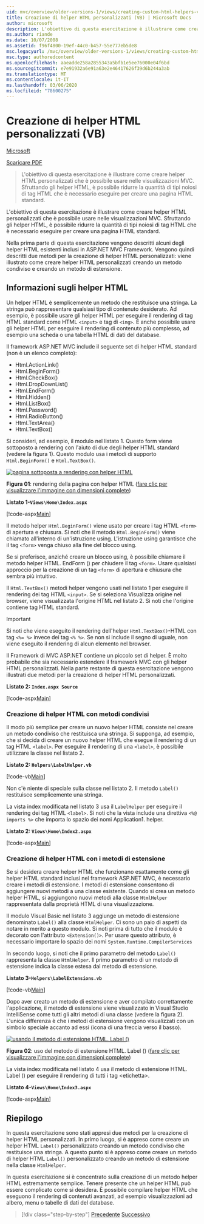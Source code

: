 ```yaml
---
uid: mvc/overview/older-versions-1/views/creating-custom-html-helpers-vb
title: Creazione di helper HTML personalizzati (VB) | Microsoft Docs
author: microsoft
description: L'obiettivo di questa esercitazione è illustrare come creare helper HTML personalizzati che è possibile usare nelle visualizzazioni MVC. Sfruttando l'helper HTML...
ms.author: riande
ms.date: 10/07/2008
ms.assetid: f96f4800-19ef-44c0-b457-55e777eb5de8
msc.legacyurl: /mvc/overview/older-versions-1/views/creating-custom-html-helpers-vb
msc.type: authoredcontent
ms.openlocfilehash: aaeadde258a2855343a5bfb1e5ee76000e04f6bd
ms.sourcegitcommit: e7e91932a6e91a63e2e46417626f39d6b244a3ab
ms.translationtype: MT
ms.contentlocale: it-IT
ms.lasthandoff: 03/06/2020
ms.locfileid: "78600275"
---
```

# <a name="creating-custom-html-helpers-vb"></a>Creazione di helper HTML personalizzati (VB)

[Microsoft](https://github.com/microsoft)

[Scaricare PDF](https://download.microsoft.com/download/1/1/f/11f721aa-d749-4ed7-bb89-a681b68894e6/ASPNET_MVC_Tutorial_9_VB.pdf)

> L'obiettivo di questa esercitazione è illustrare come creare helper HTML personalizzati che è possibile usare nelle visualizzazioni MVC. Sfruttando gli helper HTML, è possibile ridurre la quantità di tipi noiosi di tag HTML che è necessario eseguire per creare una pagina HTML standard.

L'obiettivo di questa esercitazione è illustrare come creare helper HTML personalizzati che è possibile usare nelle visualizzazioni MVC. Sfruttando gli helper HTML, è possibile ridurre la quantità di tipi noiosi di tag HTML che è necessario eseguire per creare una pagina HTML standard.

Nella prima parte di questa esercitazione vengono descritti alcuni degli helper HTML esistenti inclusi in ASP.NET MVC Framework. Vengono quindi descritti due metodi per la creazione di helper HTML personalizzati: viene illustrato come creare helper HTML personalizzati creando un metodo condiviso e creando un metodo di estensione.

## <a name="understanding-html-helpers"></a>Informazioni sugli helper HTML

Un helper HTML è semplicemente un metodo che restituisce una stringa. La stringa può rappresentare qualsiasi tipo di contenuto desiderato. Ad esempio, è possibile usare gli helper HTML per eseguire il rendering di tag HTML standard come HTML `<input>` e tag di `<img>`. È anche possibile usare gli helper HTML per eseguire il rendering di contenuto più complesso, ad esempio una scheda o una tabella HTML di dati del database.

Il framework ASP.NET MVC include il seguente set di helper HTML standard (non è un elenco completo):

- Html.ActionLink()
- Html.BeginForm()
- Html.CheckBox()
- Html.DropDownList()
- Html.EndForm()
- Html.Hidden()
- Html.ListBox()
- Html.Password()
- Html.RadioButton()
- Html.TextArea()
- Html.TextBox()

Si consideri, ad esempio, il modulo nel listato 1. Questo form viene sottoposto a rendering con l'aiuto di due degli helper HTML standard (vedere la figura 1). Questo modulo usa i metodi di supporto `Html.BeginForm()` e `Html.TextBox()`.

[![pagina sottoposta a rendering con helper HTML](creating-custom-html-helpers-vb/_static/image2.png)](creating-custom-html-helpers-vb/_static/image1.png)

**Figura 01**: rendering della pagina con helper HTML ([fare clic per visualizzare l'immagine con dimensioni complete](creating-custom-html-helpers-vb/_static/image3.png))

**Listato 1-`Views\Home\Index.aspx`**

[!code-aspx[Main](creating-custom-html-helpers-vb/samples/sample1.aspx)]

Il metodo helper `Html.BeginForm()` viene usato per creare i tag HTML `<form>` di apertura e chiusura. Si noti che il metodo `Html.BeginForm()` viene chiamato all'interno di un'istruzione using. L'istruzione using garantisce che il tag `<form>` venga chiuso alla fine del blocco using.

Se si preferisce, anziché creare un blocco using, è possibile chiamare il metodo helper HTML. EndForm () per chiudere il tag `<form>`. Usare qualsiasi approccio per la creazione di un tag `<form>` di apertura e chiusura che sembra più intuitivo.

Il `Html.TextBox()` metodi helper vengono usati nel listato 1 per eseguire il rendering dei tag HTML `<input>`. Se si seleziona Visualizza origine nel browser, viene visualizzata l'origine HTML nel listato 2. Si noti che l'origine contiene tag HTML standard.

> [!IMPORTANT]
> Si noti che viene eseguito il rendering dell'helper `Html.TextBox()`-HTML con tag `<%= %>` invece dei tag `<% %>`. Se non si include il segno di uguale, non viene eseguito il rendering di alcun elemento nel browser.

Il Framework di MVC ASP.NET contiene un piccolo set di helper. È molto probabile che sia necessario estendere il framework MVC con gli helper HTML personalizzati. Nella parte restante di questa esercitazione vengono illustrati due metodi per la creazione di helper HTML personalizzati.

**Listato 2: `Index.aspx Source`**

[!code-aspx[Main](creating-custom-html-helpers-vb/samples/sample2.aspx)]

### <a name="creating-html-helpers-with-shared-methods"></a>Creazione di helper HTML con metodi condivisi

Il modo più semplice per creare un nuovo helper HTML consiste nel creare un metodo condiviso che restituisca una stringa. Si supponga, ad esempio, che si decida di creare un nuovo helper HTML che esegue il rendering di un tag HTML `<label>`. Per eseguire il rendering di una `<label>`, è possibile utilizzare la classe nel listato 2.

**Listato 2: `Helpers\LabelHelper.vb`**

[!code-vb[Main](creating-custom-html-helpers-vb/samples/sample3.vb)]

Non c'è niente di speciale sulla classe nel listato 2. Il metodo `Label()` restituisce semplicemente una stringa.

La vista index modificata nel listato 3 usa il `LabelHelper` per eseguire il rendering dei tag HTML `<label>`. Si noti che la vista include una direttiva `<%@ imports %>` che importa lo spazio dei nomi Application1. helper.

**Listato 2: `Views\Home\Index2.aspx`**

[!code-aspx[Main](creating-custom-html-helpers-vb/samples/sample4.aspx)]

### <a name="creating-html-helpers-with-extension-methods"></a>Creazione di helper HTML con i metodi di estensione

Se si desidera creare helper HTML che funzionano esattamente come gli helper HTML standard inclusi nel framework ASP.NET MVC, è necessario creare i metodi di estensione. I metodi di estensione consentono di aggiungere nuovi metodi a una classe esistente. Quando si crea un metodo helper HTML, si aggiungono nuovi metodi alla classe `HtmlHelper` rappresentata dalla proprietà HTML di una visualizzazione.

Il modulo Visual Basic nel listato 3 aggiunge un metodo di estensione denominato `Label()` alla classe `HtmlHelper`. Ci sono un paio di aspetti da notare in merito a questo modulo. Si noti prima di tutto che il modulo è decorato con l'attributo `<Extension()>`. Per usare questo attributo, è necessario importare lo spazio dei nomi `System.Runtime.CompilerServices`

In secondo luogo, si noti che il primo parametro del metodo `Label()` rappresenta la classe `HtmlHelper`. Il primo parametro di un metodo di estensione indica la classe estesa dal metodo di estensione.

**Listato 3-`Helpers\LabelExtensions.vb`**

[!code-vb[Main](creating-custom-html-helpers-vb/samples/sample5.vb)]

Dopo aver creato un metodo di estensione e aver compilato correttamente l'applicazione, il metodo di estensione viene visualizzato in Visual Studio IntelliSense come tutti gli altri metodi di una classe (vedere la figura 2). L'unica differenza è che i metodi di estensione vengono visualizzati con un simbolo speciale accanto ad essi (icona di una freccia verso il basso).

[![usando il metodo di estensione HTML. Label ()](creating-custom-html-helpers-vb/_static/image5.png)](creating-custom-html-helpers-vb/_static/image4.png)

**Figura 02**: uso del metodo di estensione HTML. Label () ([fare clic per visualizzare l'immagine con dimensioni complete](creating-custom-html-helpers-vb/_static/image6.png))

La vista index modificata nel listato 4 usa il metodo di estensione HTML. Label () per eseguire il rendering di tutti i tag &lt;etichetta&gt;.

**Listato 4-`Views\Home\Index3.aspx`**

[!code-aspx[Main](creating-custom-html-helpers-vb/samples/sample6.aspx)]

## <a name="summary"></a>Riepilogo

In questa esercitazione sono stati appresi due metodi per la creazione di helper HTML personalizzati. In primo luogo, si è appreso come creare un helper HTML `Label()` personalizzato creando un metodo condiviso che restituisce una stringa. A questo punto si è appreso come creare un metodo di helper HTML `Label()` personalizzato creando un metodo di estensione nella classe `HtmlHelper`.

In questa esercitazione si è concentrato sulla creazione di un metodo helper HTML estremamente semplice. Tenere presente che un helper HTML può essere complicato come si desidera. È possibile compilare helper HTML che eseguono il rendering di contenuti avanzati, ad esempio visualizzazioni ad albero, menu o tabelle di dati del database.

> [!div class="step-by-step"]
> [Precedente](asp-net-mvc-views-overview-vb.md)
> [Successivo](using-the-tagbuilder-class-to-build-html-helpers-vb.md)
